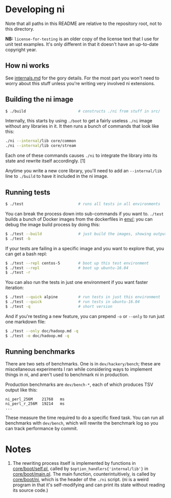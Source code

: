 # Developing ni
Note that all paths in this README are relative to the repository root, not to
this directory.

**NB:** `license-for-testing` is an older copy of the license text that I use
for unit test examples. It's only different in that it doesn't have an
up-to-date copyright year.

## How ni works
See [internals.md](internals.md) for the gory details. For the most part you
won't need to worry about this stuff unless you're writing very involved ni
extensions.

## Building the ni image
```sh
$ ./build                       # constructs ./ni from stuff in src/
```

Internally, this starts by using `./boot` to get a fairly useless `./ni` image
without any libraries in it. It then runs a bunch of commands that look like
this:

```sh
./ni --internal/lib core/common
./ni --internal/lib core/stream
```

Each one of these commands causes `./ni` to integrate the library into its
state and rewrite itself accordingly. [1]

Anytime you write a new core library, you'll need to add an `--internal/lib`
line to `./build` to have it included in the ni image.

## Running tests
```sh
$ ./test                        # runs all tests in all environments
```

You can break the process down into sub-commands if you want to. `./test`
builds a bunch of Docker images from the dockerfiles in [env/](../env/); you
can debug the image build process by doing this:

```sh
$ ./test --build                # just build the images, showing output
$ ./test -b
```

If your tests are failing in a specific image and you want to explore that, you
can get a bash repl:

```sh
$ ./test --repl centos-5        # boot up this test environment
$ ./test --repl                 # boot up ubuntu-16.04
$ ./test -r
```

You can also run the tests in just one environment if you want faster
iteration:

```sh
$ ./test --quick alpine         # run tests in just this environment
$ ./test --quick                # run tests in ubuntu-16.04
$ ./test -q                     # short version
```

And if you're testing a new feature, you can prepend `-o` or `--only` to run
just one markdown file:

```sh
$ ./test --only doc/hadoop.md -q
$ ./test -o doc/hadoop.md -q
```

## Running benchmarks
There are two sets of benchmarks. One is in `dev/hackery/bench`; these are
miscellaneous experiments I ran while considering ways to implement things in
ni, and aren't used to benchmark ni in production.

Production benchmarks are `dev/bench-*`, each of which produces TSV output like
this:

```
ni_perl_256M	21768	ms
ni_perl_r_256M	19214	ms
...
```

These measure the time required to do a specific fixed task. You can run all
benchmarks with `dev/bench`, which will rewrite the benchmark log so you can
track performance by commit.

# Notes
1. The rewriting process itself is implemented by functions in
   [core/boot/self.pl](../core/boot/self.pl), called by
   `$option_handlers{'internal/lib'}` in
   [core/boot/main.pl](../core/boot/main.pl). The main function,
   counterintuitively, is called by [core/boot/ni](../core/boot/ni), which is
   the header of the `./ni` script. (ni is a weird program in that it's
   self-modifying and can print its state without reading its source code.)

